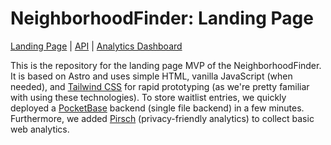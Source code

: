 # NeighborhoodFinder: Landing Page

[Landing Page](https://sa.mcs.marcokaufmann.ch/) | [API](https://api.sa.mcs.marcokaufmann.ch/_/) | [Analytics Dashboard](https://sa-mcs.pirsch.io/)

This is the repository for the landing page MVP of the NeighborhoodFinder. It is based on Astro and uses simple HTML, vanilla JavaScript (when needed), and [Tailwind CSS](https://tailwindcss.com/) for rapid prototyping (as we're pretty familiar with using these technologies). To store waitlist entries, we quickly deployed a [PocketBase](https://pocketbase.io/) backend (single file backend) in a few minutes. Furthermore, we added [Pirsch](https://pirsch.io/) (privacy-friendly analytics) to collect basic web analytics.
